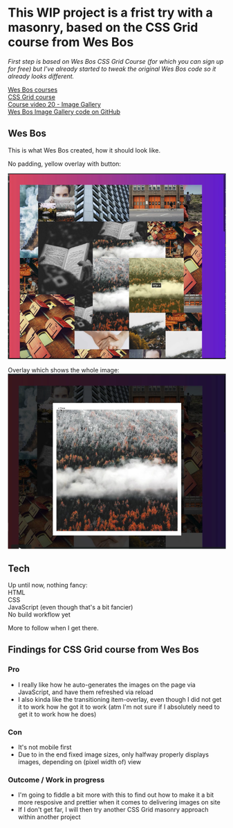 # This WIP project is a frist try with a masonry, based on the CSS Grid course from Wes Bos

_First step is based on Wes Bos CSS Grid Course (for which you can sign up for free) but I've already started to tweak the original Wes Bos code so it already looks different._

[Wes Bos courses](https://wesbos.com/courses)  
[CSS Grid course](https://cssgrid.io/)  
[Course video 20 - Image Gallery](https://courses.wesbos.com/account/access/5aeb2ed1477d322f9967f8fd/view/249560994)  
[Wes Bos Image Gallery code on GitHub](https://github.com/wesbos/css-grid/tree/master/20%20-%20CSS%20Grid%20Image%20Gallery)  

## Wes Bos 

This is what Wes Bos created, how it should look like.
  
No padding, yellow overlay with button:  

![Grid](screenshots/Screenshot-grid.png)  

Overlay which shows the whole image:  
![Overlay](screenshots/screenshot-overlay.png)

## Tech

Up until now, nothing fancy:  
HTML  
CSS  
JavaScript (even though that's a bit fancier)  
No build workflow yet  

More to follow when I get there.  

## Findings for CSS Grid course from Wes Bos
### Pro
- I really like how he auto-generates the images on the page via JavaScript, and have them refreshed via reload  
- I also kinda like the transitioning item-overlay, even though I did not get it to work how he got it to work (atm I'm not sure if I absolutely need to get it to work how he does)  
### Con
- It's not mobile first  
- Due to in the end fixed image sizes, only halfway properly displays images, depending on (pixel width of) view  
### Outcome / Work in progress
- I'm going to fiddle a bit more with this to find out how to make it a bit more resposive and prettier when it comes to delivering images on site  
- If I don't get far, I will then try another CSS Grid masonry approach within another project  
